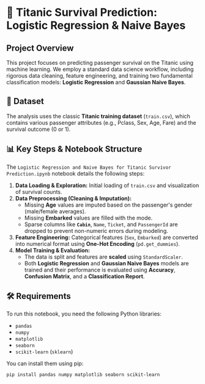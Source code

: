 # 🚢 Titanic Survival Prediction: Logistic Regression & Naive Bayes

## Project Overview
This project focuses on predicting passenger survival on the Titanic using machine learning. We employ a standard data science workflow, including rigorous data cleaning, feature engineering, and training two fundamental classification models: **Logistic Regression** and **Gaussian Naive Bayes**.

## 💾 Dataset
The analysis uses the classic **Titanic training dataset** (`train.csv`), which contains various passenger attributes (e.g., Pclass, Sex, Age, Fare) and the survival outcome (0 or 1).

## 📊 Key Steps & Notebook Structure

The `Logistic Regression and Naive Bayes for Titanic Survivor Prediction.ipynb` notebook details the following steps:

1.  **Data Loading & Exploration:** Initial loading of `train.csv` and visualization of survival counts.
2.  **Data Preprocessing (Cleaning & Imputation):**
    * Missing **Age** values are imputed based on the passenger's gender (male/female averages).
    * Missing **Embarked** values are filled with the mode.
    * Sparse columns like **`Cabin`**, `Name`, `Ticket`, and `PassengerId` are dropped to prevent non-numeric errors during modeling.
3.  **Feature Engineering:** Categorical features (`Sex`, `Embarked`) are converted into numerical format using **One-Hot Encoding** (`pd.get_dummies`).
4.  **Model Training & Evaluation:**
    * The data is split and features are **scaled** using `StandardScaler`.
    * Both **Logistic Regression** and **Gaussian Naive Bayes** models are trained and their performance is evaluated using **Accuracy**, **Confusion Matrix**, and a **Classification Report**.

## 🛠️ Requirements
To run this notebook, you need the following Python libraries:
* `pandas`
* `numpy`
* `matplotlib`
* `seaborn`
* `scikit-learn` (`sklearn`)

You can install them using pip:
```bash
pip install pandas numpy matplotlib seaborn scikit-learn
